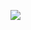 ![](https://trail-sword-f8d.notion.site/image/https%3A%2F%2Fs3-us-west-2.amazonaws.com%2Fsecure.notion-static.com%2F105f63c2-3db6-43cd-87e8-af09be66db52%2FUntitled.png?table=block&id=64f79dad-4835-410a-82aa-5958e54b33fa&spaceId=e45edf07-3f30-4e2c-8406-49a24bd16ec0&width=1850&userId=&cache=v2)
